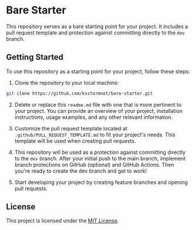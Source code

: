 # Bare Starter

This repository serves as a bare starting point for your project. It includes a pull request template and protection against committing directly to the `dev` branch.

## Getting Started

To use this repository as a starting point for your project, follow these steps:

1. Clone the repository to your local machine:

  ```bash
  git clone https://github.com/ksstormnet/bare-starter.git
  ```

2. Delete or replace this `readme.md` file with one that is more pertinent to your project. You can provide an overview of your project, installation instructions, usage examples, and any other relevant information.

3. Customize the pull request template located at `.github/PULL_REQUEST_TEMPLATE.md` to fit your project's needs. This template will be used when creating pull requests.

4. This repository will be used as a protection against committing directly to the `dev` branch. After your initial push to the main branch, implement branch protections on GitHub (optional) and GitHub Actions. Then you're ready to create the dev branch and get to work!

5. Start developing your project by creating feature branches and opening pull requests.

## License

This project is licensed under the [MIT License](LICENSE).
